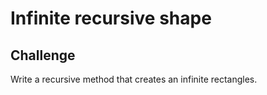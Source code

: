 # Infinite recursive shape

## Challenge

Write a recursive method that creates an infinite rectangles.
